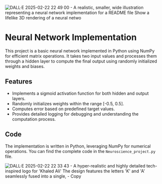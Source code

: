![DALL·E 2025-02-22 22 49 00 - A realistic, smaller, wide illustration representing a neural network implementation for a README file  Show a lifelike 3D rendering of a neural netwo](https://github.com/user-attachments/assets/db0e7028-642b-459e-9158-907dd36d556f)

# Neural Network Implementation

This project is a basic neural network implemented in Python using NumPy for efficient matrix operations. It takes two input values and processes them through a hidden layer to compute the final output using randomly initialized weights and biases.

## Features

- Implements a sigmoid activation function for both hidden and output layers.
- Randomly initializes weights within the range [-0.5, 0.5].
- Computes error based on predefined target values.
- Provides detailed logging for debugging and understanding the computation process.

## Code

The implementation is written in Python, leveraging NumPy for numerical operations. You can find the complete code in the `Neuroscience_project.py` file.

![DALL·E 2025-02-22 22 33 43 - A hyper-realistic and highly detailed tech-inspired logo for 'Khaled Ali'  The design features the letters 'K' and 'A' seamlessly fused into a single, - Copy](https://github.com/user-attachments/assets/bba952fe-f3ab-4d49-8d85-a9cfffb8a1f0)
